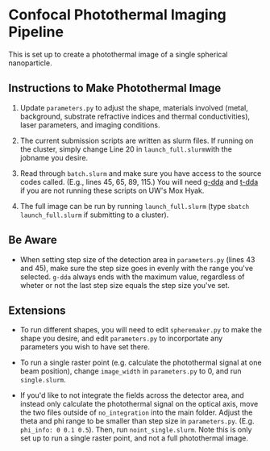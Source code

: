 # Confocal Photothermal Imaging Pipeline

This is set up to create a photothermal image of a single spherical nanoparticle. 

## Instructions to Make Photothermal Image 
1. Update `parameters.py` to adjust the shape, materials involved (metal, background, substrate refractive indices and thermal conductivities), laser parameters, and imaging conditions.  

2. The current submission scripts are written as slurm files. If running on the cluster, simply change Line 20 in `launch_full.slurm`with the jobname you desire. 

3. Read through `batch.slurm` and make sure you have access to the source codes called. (E.g., lines 45, 65, 89, 115.) You will need [g-dda](http://github.com/MasielloGroup/g-dda) and [t-dda](http://github.com/MasielloGroup/t-dda) if you are not running these scripts on UW's Mox Hyak. 

4. The full image can be run by running `launch_full.slurm` (type `sbatch launch_full.slurm` if submitting to a cluster).

## Be Aware
* When setting step size of the detection area in `parameters.py` (lines 43 and 45), make sure the step size goes in evenly with the range you've selected. `g-dda` always ends with the maximum value, regardless of wheter or not the last step size equals the step size you've set.


## Extensions
* To run different shapes, you will need to edit `spheremaker.py` to make the shape you desire, and edit `parameters.py` to incorportate any parameters you wish to have set there. 

* To run a single raster point (e.g. calculate the photothermal signal at one beam position), change `image_width` in `parameters.py` to 0, and run `single.slurm`.

* If you'd like to not integrate the fields across the detector area, and instead only calculate the photothermal signal on the optical axis, move the two files outside of `no_integration` into the main folder. Adjust the theta and phi range to be smaller than step size in `parameters.py`. (E.g. `phi_info: 0 0.1 0.5`). Then, run `noint_single.slurm`. Note this is only set up to run a single raster point, and not a full photothermal image. 


